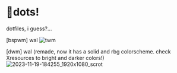 # 🌊dots!

dotfiles, i guess?...

[bspwm] wal
![twm](https://github.com/yusamock/dotfiles/assets/141967852/1e52c62d-65e1-4107-bf2a-f6a294cc40a5)



[dwm] wal (remade, now it has a solid and rbg colorscheme. check Xresources to bright and darker colors!)
![2023-11-19-184255_1920x1080_scrot](https://github.com/yusamock/dotfiles/assets/141967852/c6bc58b2-3f79-45e2-9606-78d4b16b940e)
